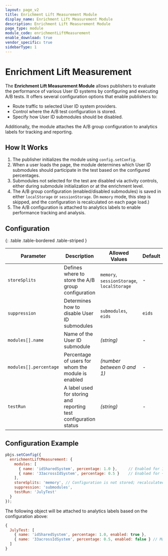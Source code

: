 ```yaml
---
layout: page_v2
title: Enrichment Lift Measurement Module
display_name: Enrichment Lift Measurement Module
description: Enrichment Lift Measurement Module
page_type: module
module_code: enrichmentLiftMeasurement
enable_download: true
vendor_specific: true
sidebarType: 1
---
```


# Enrichment Lift Measurement

The **Enrichment Lift Measurement Module** allows publishers to evaluate the performance of various User ID systems by configuring and executing A/B tests. It offers several configuration options that enable publishers to:

- Route traffic to selected User ID system providers.
- Control where the A/B test configuration is stored.
- Specify how User ID submodules should be disabled.

Additionally, the module attaches the A/B group configuration to analytics labels for tracking and reporting.

## How It Works

1. The publisher initializes the module using `config.setConfig`.
2. When a user loads the page, the module determines which User ID submodules should participate in the test based on the configured percentages.
3. Submodules not selected for the test are disabled via activity controls, either during submodule initialization or at the enrichment level.
4. The A/B group configuration (enabled/disabled submodules) is saved in either `localStorage` or `sessionStorage`. (In `memory` mode, this step is skipped, and the configuration is recalculated on each page load.)
5. The A/B configuration is attached to analytics labels to enable performance tracking and analysis.

## Configuration

{: .table .table-bordered .table-striped }

| Parameter               | Description                                                      | Allowed Values                            | Default |
|-------------------------|------------------------------------------------------------------|--------------------------------------------|---------|
| `storeSplits`           | Defines where to store the A/B group configuration               | `memory`, `sessionStorage`, `localStorage` | -       |
| `suppression`           | Determines how to disable User ID submodules                     | `submodules`, `eids`                       | `eids`  |
| `modules[].name`        | Name of the User ID submodule                                    | *(string)*                                 | -       |
| `modules[].percentage`  | Percentage of users for whom the module is enabled               | *(number between 0 and 1)*                 | -       |
| `testRun`               | A label used for storing and reporting test configuration status | *(string)*                                 | -       |

## Configuration Example

```javascript
pbjs.setConfig({
  enrichmentLiftMeasurement: {
    modules: [
      { name: 'idSharedSystem', percentage: 1.0 },     // Enabled for 100% of users
      { name: '33acrossIdSystem', percentage: 0.5 }    // Enabled for ~50% of users
    ],
    storeSplits: 'memory', // Configuration is not stored; recalculated on each page load
    suppression: 'submodules',
    testRun: 'JulyTest'
  }
});
```

The following object will be attached to analytics labels based on the configuration above:

```javascript
{
  JulyTest: [
    { name: 'idSharedSystem', percentage: 1.0, enabled: true },
    { name: '33acrossIdSystem', percentage: 0.5, enabled: false } // May be true or false depending on random selection
  ]
}
